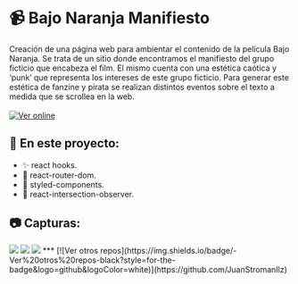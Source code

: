 # 📹 Bajo Naranja Manifiesto
Creación de una página web para ambientar el contenido de la película Bajo Naranja. Se trata de un sitio donde encontramos el manifiesto del grupo ficticio que encabeza el film. El mismo cuenta con una estética caótica y ‘punk’ que representa los intereses de este grupo ficticio. Para generar este estética de fanzine y pirata se realizan distintos eventos sobre el texto a medida que se scrollea en la web.\
\
[![Ver online](https://img.shields.io/badge/-Ver%20Online-red?style=for-the-badge&logo=googlechrome&logoColor=white)](http://bajonaranja.com)
## 📖 En este proyecto:
* ✨ react hooks.
* 🚄 react-router-dom.
* 💅 styled-components.
* 🔎 react-intersection-observer.
## 📷 Capturas:
<img src='https://res.cloudinary.com/juanstromanilz/image/upload/v1632848263/Proyectos/Bajo%20Naranja/bajonaranja1_qmzxtj.png'>
<img src='https://res.cloudinary.com/juanstromanilz/image/upload/v1632848263/Proyectos/Bajo%20Naranja/bajonaranja2_hgk5n2.png'>
<img src='https://res.cloudinary.com/juanstromanilz/image/upload/v1632848263/Proyectos/Bajo%20Naranja/bajonaranja3_l16qi8.png'>
***
[![Ver otros repos](https://img.shields.io/badge/-Ver%20otros%20repos-black?style=for-the-badge&logo=github&logoColor=white)](https://github.com/JuanStromanIlz)
